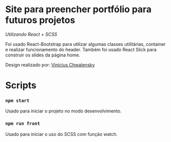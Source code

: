 # Site para preencher portfólio para futuros projetos

*Utilizando React + SCSS*

Foi usado React-Bootstrap para utilizar algumas classes utilitárias, container e realizar funcionamento do header.
Também foi usado React Slick para construir os slides da página home.

Design realizado por: [Vinícius Chwalensky](https://github.com/viniciuschwalensky)

# Scripts

### `npm start`

Usado para iniciar o projeto no modo desenvolvimento.

### `npm run front`

Usado para iniciar o uso do SCSS com função watch.
